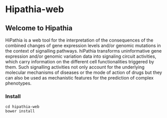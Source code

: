 # Hipathia-web

## Welcome to Hipathia

HiPathia is a web tool for the interpretation of the consequences of the combined changes of gene expression levels and/or genomic mutations in the context of signalling pathways. hiPathia transforms uninformative gene expression and/or genomic variation data into signaling circuit activities, which carry information on the different cell functionalities triggered by them. Such signalling activities not only account for the underlying molecular mechanisms of diseases or the mode of action of drugs but they can also be used as mechanistic features for the prediction of complex phenotypes.

### Install

    cd hipathia-web
    bower install
